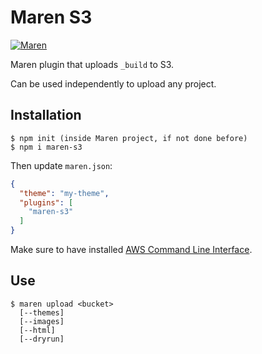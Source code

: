 # Maren S3

[![Maren](https://img.shields.io/badge/MAREN.IO-blue?style=for-the-badge)](https://maren.io)

Maren plugin that uploads `_build` to S3.

Can be used independently to upload any project.

## Installation

```
$ npm init (inside Maren project, if not done before)
$ npm i maren-s3
```

Then update `maren.json`:

```json
{
  "theme": "my-theme",
  "plugins": [
    "maren-s3"
  ]
}
```

Make sure to have installed
[AWS Command Line Interface](https://aws.amazon.com/cli/).

## Use

```
$ maren upload <bucket>
  [--themes]
  [--images]
  [--html]
  [--dryrun]
```
